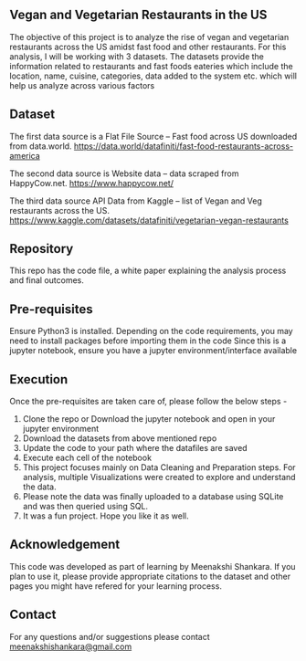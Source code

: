 ## Vegan and Vegetarian Restaurants in the US
The objective of this project is to analyze the rise of vegan and vegetarian restaurants across the US amidst fast food and other restaurants. 
For this analysis, I will be working with 3 datasets. The datasets provide the information related to restaurants and fast foods eateries 
which include the location, name, cuisine, categories, data added to the system etc. which will help us analyze across various factors

## Dataset
The first data source is a Flat File Source – Fast food across US downloaded from data.world.
https://data.world/datafiniti/fast-food-restaurants-across-america 

The second data source is Website data – data scraped from HappyCow.net.
https://www.happycow.net/

The third data source API Data from Kaggle – list of Vegan and Veg restaurants across the US.
https://www.kaggle.com/datasets/datafiniti/vegetarian-vegan-restaurants 

## Repository 
This repo has the code file, a white paper explaining the analysis process and final outcomes.

## Pre-requisites
Ensure Python3 is installed.
Depending on the code requirements, you may need to install packages before importing them in the code
Since this is a jupyter notebook, ensure you have a jupyter environment/interface available

## Execution
Once the pre-requisites are taken care of, please follow the below steps - 
1. Clone the repo or Download the jupyter notebook and open in your jupyter environment
2. Download the datasets from above mentioned repo
3. Update the code to your path where the datafiles are saved
4. Execute each cell of the notebook
5. This project focuses mainly on Data Cleaning and Preparation steps. For analysis, multiple Visualizations were created to explore and understand the data.
6. Please note the data was finally uploaded to a database using SQLite and was then queried using SQL.
7. It was a fun project. Hope you like it as well.
   
## Acknowledgement 
This code was developed as part of learning by Meenakshi Shankara.
If you plan to use it, please provide appropriate citations to the dataset and other pages you might have refered for your learning process.

## Contact
For any questions and/or suggestions please contact meenakshishankara@gmail.com 
